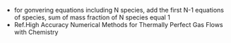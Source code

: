 - for gonvering equations including N species, add the first N-1 equations of species, sum of mass fraction of N species equal 1
- Ref.High Accuracy Numerical Methods for Thermally Perfect Gas Flows with Chemistry